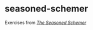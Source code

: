# seasoned-schemer

Exercises from [*The Seasoned Schemer*](https://mitpress.mit.edu/books/seasoned-schemer)
